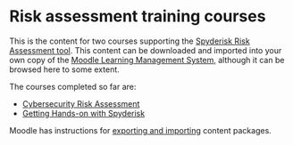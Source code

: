 # Risk assessment training courses

This is the content for two courses supporting the [Spyderisk Risk Assessment tool](https://spyderisk.org). 
This content can be downloaded and imported into your own copy of the
[Moodle Learning Management System](https://moodle.org), although it can be browsed here to some extent.

The courses completed so far are:

* [Cybersecurity Risk Assessment](./Cybersecurity-Risk-Assessment/index.html)
* [Getting Hands-on with Spyderisk](./Getting-Hands-On-With-Spyderisk/index.html)

Moodle has instructions for [exporting and importing](https://support.skillscommons.org/documentation/Importing-and-Exporting-Files-with-Moodle.pdf) content packages.
